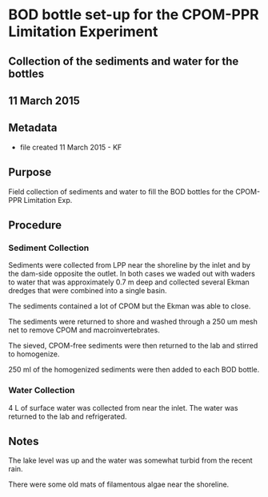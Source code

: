 # BOD bottle set-up for the CPOM-PPR Limitation Experiment
## Collection of the sediments and water for the bottles

## 11 March 2015

## Metadata

* file created 11 March 2015 - KF

## Purpose

Field collection of sediments and water to fill the BOD bottles for the CPOM-PPR Limitation Exp.

## Procedure
### Sediment Collection

Sediments were collected from LPP near the shoreline by the inlet and by the dam-side opposite the outlet. In both cases we waded out with waders to water that was approximately 0.7 m deep and collected several Ekman dredges that were combined into a single basin.

The sediments contained a lot of CPOM but the Ekman was able to close.

The sediments were returned to shore and washed through a 250 um mesh net to remove CPOM and macroinvertebrates.

The sieved, CPOM-free sediments were then returned to the lab and stirred to homogenize.

250 ml of the homogenized sediments were then added to each BOD bottle.

### Water Collection

4 L of surface water was collected  from near the inlet. The water was returned to the lab and refrigerated.

## Notes

The lake level was up and the water was somewhat turbid from the recent rain.

There were some old mats of filamentous algae near the shoreline. 
